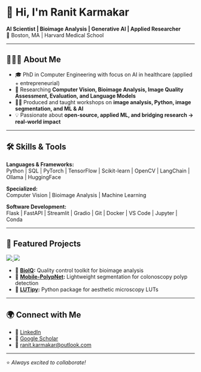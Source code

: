 # 👋 Hi, I'm Ranit Karmakar  

**AI Scientist | Bioimage Analysis | Generative AI | Applied Researcher**  
📍 Boston, MA | Harvard Medical School  

---

## 🙋🏽‍♂️ About Me  
- 🎓 PhD in Computer Engineering with focus on AI in healthcare (applied + entrepreneurial)
- 🧠 Researching **Computer Vision, Bioimage Analysis, Image Quality Assessment, Evaluation, and Language Models**
- 🧑‍🏫 Produced and taught workshops on **image analysis, Python, image segmentation, and ML & AI**  
- 💡 Passionate about **open-source, applied ML, and bridging research → real-world impact**

---

## 🛠️ Skills & Tools  
**Languages & Frameworks:**  
Python | SQL | PyTorch | TensorFlow | Scikit-learn | OpenCV | LangChain | Ollama | HuggingFace

**Specialized:**  
Computer Vision | Bioimage Analysis | Machine Learning

**Software Development:**  
Flask | FastAPI | Streamlit | Gradio | Git | Docker | VS Code | Jupyter | Conda

---

## 📌 Featured Projects  
<p align="left">
  <a href="https://github.com/rkarmaka/NoRI">
    <img src="https://github-readme-stats.vercel.app/api/pin/?username=HMS-IAC&repo=NoRI&theme=github_dark" />
  </a>
  <a href="https://github.com/rkarmaka/SoftPQ">
    <img src="https://github-readme-stats.vercel.app/api/pin/?username=rkarmaka&repo=SoftPQ&theme=github_dark" />
  </a>
</p>


- 🔬 **[BioIQ](https://github.com/rkarmaka/BioIQ):** Quality control toolkit for bioimage analysis  
- 🏥 **[Mobile-PolypNet](https://github.com/rkarmaka/Mobile-PolypNet):** Lightweight segmentation for colonoscopy polyp detection
- 🎨 **[LUTipy](https://github.com/rkarmaka/LUTipy):** Python package for aesthetic microscopy LUTs  

<!-- ---

## 📊 GitHub Stats  
<p align="center">
  <img src="https://github-readme-stats.vercel.app/api?username=rkarmaka&show_icons=true&theme=github_dark&hide_border=true" height="160px"/>
  <img src="https://github-readme-streak-stats.herokuapp.com/?user=rkarmaka&theme=github-dark&hide_border=true" height="160px"/>
</p>
-->
---

## 🌍 Connect with Me  
- 🔗 [LinkedIn](https://www.linkedin.com/in/rkarmaka)  
- 📄 [Google Scholar](https://scholar.google.com/citations?hl=en&user=gupLB6EAAAAJ) 
- 📧 ranit.karmakar@outlook.com
  
---
⭐️ *Always excited to collaborate!*
